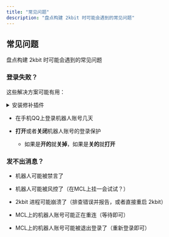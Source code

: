 ```yaml
---
title: "常见问题"
description: "盘点构建 2kbit 时可能会遇到的常见问题"
---
```


## 常见问题

盘点构建 2kbit 时可能会遇到的常见问题

### 登录失败？

这些解决方案可能有用：

<details><summary>安装修补插件</summary>

1. 安装[**fix-protocol-version**](https://github.com/cssxsh/fix-protocol-version/releases)插件
    1. 前往上述链接
    2. 下载jar包（名字应该是**fix-protocol-version-1.9.10.mirai2.jar**或者类似的名字）
    3. 将前面下载下来的jar包，拖到MCL运行目录的plugins子文件夹
2. 安装[**mirai-login-solver-sakura**](https://github.com/KasukuSakura/mirai-login-solver-sakura/releases)插件
    1. 前往上述链接
    2. 下载jar包（名字应该是**mirai-login-solver-sakura-0.0.12.mirai2.jar**或者类似的名字）
    3. 将前面下载下来的jar包，拖到MCL运行目录的plugins子文件夹
    4. 在手机上前往上述链接，并且下载、安装**app-release.apk**
        - 必须是**安卓设备**
        - 如果**没有**安卓设备，请在电脑上使用**安卓模拟器**，或者跟认识的人借一部（？）
3. 安装[**签名服务包**](https://github.com/MrXiaoM/qsign/releases)
    1. 前往上述链接
    2. 下载压缩包（名字应该是**qsign-1.0.6-all.zip**或者类似的名字）
    3. 将压缩包里的所有文件和文件夹，**直接** 解压到 **MCL** 运行目录的根目录
4. 运行**Mirai Console Loader** 
5. MCL运行完成后，请在MCL的控制台窗口执行这串命令，来登录你的机器人账号： **/login qq password** 
6. 机器人账号登录**应该会成功**，如果仍旧无法登录，请尝试其他解决方案

</details>

- 在手机QQ上登录机器人账号几天

- **打开**或者**关闭**机器人账号的登录保护
    - 如果是**开的**就**关掉**，如果是**关的**就**打开**

### 发不出消息？

- 机器人可能被禁言了

- 机器人可能被风控了（在MCL上挂一会试试？）

- 2kbit 进程可能崩溃了（排查错误并报告，或者直接重启 2kbit）

- MCL上的机器人账号可能正在重连（等待即可）

- MCL上的机器人账号可能被退出登录了（重新登录即可）
